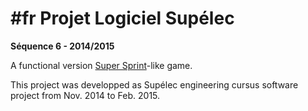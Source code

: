 # \#fr Projet Logiciel Supélec
**Séquence 6 - 2014/2015**

A functional version [Super Sprint](http://www.giantbomb.com/super-sprint/3030-2776/)-like game.

This project was developped as Supélec engineering cursus software project from Nov. 2014 to Feb. 2015.
